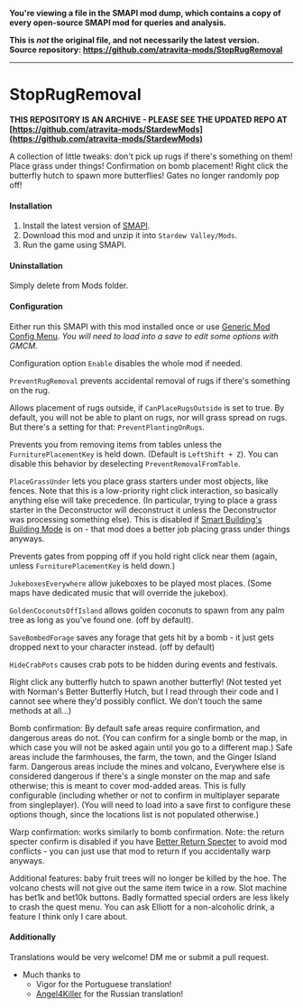 **You're viewing a file in the SMAPI mod dump, which contains a copy of every open-source SMAPI mod
for queries and analysis.**

**This is _not_ the original file, and not necessarily the latest version.**  
**Source repository: https://github.com/atravita-mods/StopRugRemoval**

----

# StopRugRemoval

**THIS REPOSITORY IS AN ARCHIVE - PLEASE SEE THE UPDATED REPO AT [https://github.com/atravita-mods/StardewMods](https://github.com/atravita-mods/StardewMods)**

A collection of little tweaks: don't pick up rugs if there's something on them! Place grass under things! Confirmation on bomb placement! Right click the butterfly hutch to spawn more butterflies! Gates no longer randomly pop off!

#### Installation

1. Install the latest version of [SMAPI](https://smapi.io).
2. Download this mod and unzip it into `Stardew Valley/Mods`.
3. Run the game using SMAPI.

#### Uninstallation

Simply delete from Mods folder.

#### Configuration

Either run this SMAPI with this mod installed once or use [Generic Mod Config Menu](https://www.nexusmods.com/stardewvalley/mods/5098). *You will need to load into a save to edit some options with GMCM.*

Configuration option `Enable` disables the whole mod if needed.

`PreventRugRemoval` prevents accidental removal of rugs if there's something on the rug.

Allows placement of rugs outside, if `CanPlaceRugsOutside` is set to true. By default, you will not be able to plant on rugs, nor will grass spread on rugs. But there's a setting for that: `PreventPlantingOnRugs`.

Prevents you from removing items from tables unless the `FurniturePlacementKey` is held down. (Default is `LeftShift + Z`). You can disable this behavior by deselecting `PreventRemovalFromTable`.

`PlaceGrassUnder` lets you place grass starters under most objects, like fences. Note that this is a low-priority right click interaction, so basically anything else will take precedence. (In particular, trying to place a grass starter in the Deconstructor will deconstruct it unless the Deconstructor was processing something else). This is disabled if [Smart Building's Building Mode](https://www.nexusmods.com/stardewvalley/mods/11158) is on - that mod does a better job placing grass under things anyways.

Prevents gates from popping off if you hold right click near them (again, unless `FurniturePlacementKey` is held down.)

`JukeboxesEverywhere` allow jukeboxes to be played most places. (Some maps have dedicated music that will override the jukebox).

`GoldenCoconutsOffIsland` allows golden coconuts to spawn from any palm tree as long as you've found one. (off by default).

`SaveBombedForage` saves any forage that gets hit by a bomb - it just gets dropped next to your character instead. (off by default)

`HideCrabPots` causes crab pots to be hidden during events and festivals.

Right click any butterfly hutch to spawn another butterfly! (Not tested yet with Norman's Better Butterfly Hutch, but I read through their code and I cannot see where they'd possibly conflict. We don't touch the same methods at all...)

Bomb confirmation: By default safe areas require confirmation, and dangerous areas do not. (You can confirm for a single bomb or the map, in which case you will not be asked again until you go to a different map.) Safe areas include the farmhouses, the farm, the town, and the Ginger Island farm. Dangerous areas include the mines and volcano, Everywhere else is considered dangerous if there's a single monster on the map and safe otherwise; this is meant to cover mod-added areas. This is fully configurable (including whether or not to confirm in multiplayer separate from singleplayer). (You will need to load into a save first to configure these options though, since the locations list is not populated otherwise.) 

Warp confirmation: works similarly to bomb confirmation. Note: the return specter confirm is disabled if you have [Better Return Specter](https://www.nexusmods.com/stardewvalley/mods/11610) to avoid mod conflicts - you can just use that mod to return if you accidentally warp anyways.

Additional features: baby fruit trees will no longer be killed by the hoe. The volcano chests will not give out the same item twice in a row. Slot machine has bet1k and bet10k buttons. Badly formatted special orders are less likely to crash the quest menu. You can ask Elliott for a non-alcoholic drink, a feature I think only I care about.

#### Additionally

Translations would be very welcome! DM me or submit a pull request.

* Much thanks to
    - Vigor for the Portuguese translation! 
    - [Angel4Killer](https://github.com/angel4killer) for the Russian translation!
